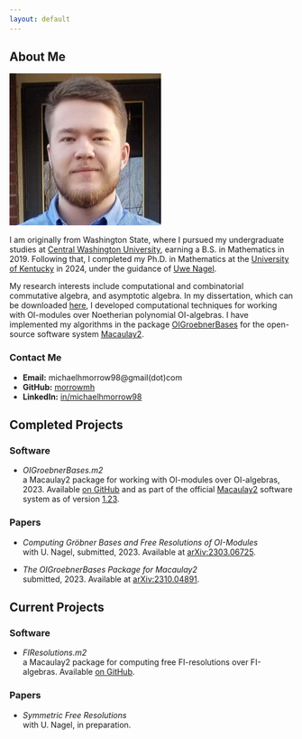 ```yaml
---
layout: default
---
```


## About Me

<img class="profile-picture" src="/files/profile.png">

I am originally from Washington State, where I pursued my undergraduate studies at [Central Washington University](https://www.cwu.edu/), earning a B.S. in Mathematics in 2019. Following that, I completed my Ph.D. in Mathematics at the [University of Kentucky](https://math.as.uky.edu/) in 2024, under the guidance of [Uwe Nagel](http://www.ms.uky.edu/~uwenagel/). 

My research interests include computational and combinatorial commutative algebra, and asymptotic algebra. In my dissertation, which can be downloaded [here](https://uknowledge.uky.edu/math_etds/114/), I developed computational techniques for working with OI-modules over Noetherian polynomial OI-algebras. I have implemented my algorithms in the package [OIGroebnerBases](https://github.com/morrowmh/OIGroebnerBases) for the open-source software system [Macaulay2](https://www.macaulay2.com/).

### Contact Me

- **Email:** michaelhmorrow98@gmail(dot)com
- **GitHub:** [morrowmh](https://github.com/morrowmh)
- **LinkedIn:** [in/michaelhmorrow98](https://www.linkedin.com/in/michaelhmorrow98/)

## Completed Projects

### Software
- *OIGroebnerBases.m2*
<br>a Macaulay2 package for working with OI-modules over OI-algebras, 2023. Available [on GitHub](https://github.com/morrowmh/OIGroebnerBases) and as part of the official [Macaulay2](https://www.macaulay2.com/) software system as of version [1.23](https://www.macaulay2.com/doc/Macaulay2/share/doc/Macaulay2/Macaulay2Doc/html/_changes_cm_sp1.23.html).

### Papers
- *Computing Gröbner Bases and Free Resolutions of OI-Modules*
<br>with U. Nagel, submitted, 2023. Available at [arXiv:2303.06725](https://arxiv.org/abs/2303.06725).

- *The OIGroebnerBases Package for Macaulay2*
<br>submitted, 2023. Available at [arXiv:2310.04891](https://arxiv.org/abs/2310.04891).

## Current Projects

### Software
- *FIResolutions.m2*
<br> a Macaulay2 package for computing free FI-resolutions over FI-algebras. Available [on GitHub](https://github.com/morrowmh/FIResolutions).

### Papers
- *Symmetric Free Resolutions*
<br> with U. Nagel, in preparation.